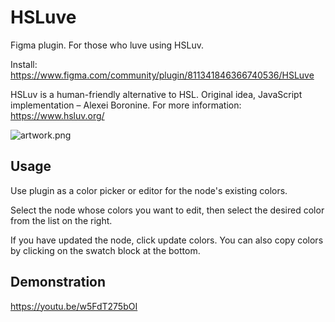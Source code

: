 # HSLuve

Figma plugin. For those who luve using HSLuv.

Install: https://www.figma.com/community/plugin/811341846366740536/HSLuve

HSLuv is a human-friendly alternative to HSL.
Original idea, JavaScript implementation – Alexei Boronine.
For more information: https://www.hsluv.org/

![artwork.png](https://i.imgur.com/j0yNHuD.png)

## Usage

Use plugin as a color picker or editor for the node's existing colors.

Select the node whose colors you want to edit, then select the desired color from the list on the right.

If you have updated the node, click update colors.
You can also copy colors by clicking on the swatch block at the bottom.

## Demonstration

https://youtu.be/w5FdT275bOI
